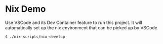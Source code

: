 Nix Demo
============

Use VSCode and its Dev Container feature to run this project. It will automatically set up the nix environment that can be picked up by VSCode.

```
$ ./nix-scripts/nix-develop
```
